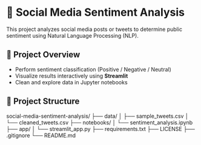 # 💬 Social Media Sentiment Analysis

This project analyzes social media posts or tweets to determine public sentiment using Natural Language Processing (NLP).

## 🧩 Project Overview
- Perform sentiment classification (Positive / Negative / Neutral)
- Visualize results interactively using **Streamlit**
- Clean and explore data in Jupyter notebooks

## 📁 Project Structure
social-media-sentiment-analysis/
├── data/
│   ├── sample_tweets.csv
│   └── cleaned_tweets.csv
├── notebooks/
│   └── sentiment_analysis.ipynb
├── app/
│   └── streamlit_app.py
├── requirements.txt
├── LICENSE
├── .gitignore
└── README.md
